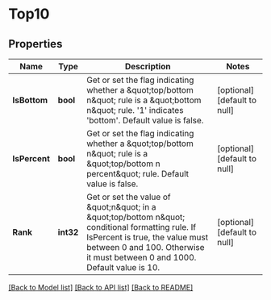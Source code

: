 # Top10

## Properties
Name | Type | Description | Notes
------------ | ------------- | ------------- | -------------
**IsBottom** | **bool** | Get or set the flag indicating whether a \&quot;top/bottom n\&quot; rule is a \&quot;bottom    n\&quot; rule. &#39;1&#39; indicates &#39;bottom&#39;.  Default value is false.              | [optional] [default to null]
**IsPercent** | **bool** | Get or set the flag indicating whether a \&quot;top/bottom n\&quot; rule is a \&quot;top/bottom     n percent\&quot; rule.  Default value is false. | [optional] [default to null]
**Rank** | **int32** | Get or set the value of \&quot;n\&quot; in a \&quot;top/bottom n\&quot; conditional formatting rule.      If IsPercent is true, the value must between 0 and 100.  Otherwise it must     between 0 and 1000.  Default value is 10. | [optional] [default to null]

[[Back to Model list]](../README.md#documentation-for-models) [[Back to API list]](../README.md#documentation-for-api-endpoints) [[Back to README]](../README.md)


